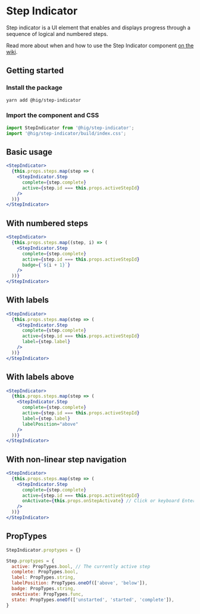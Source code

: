 # Step Indicator

Step indicator is a UI element that enables and displays progress through a sequence of logical and numbered steps.

Read more about when and how to use the Step Indicator component [on the wiki](https://wiki.autodesk.com/display/HIG/Step+Indicator).


## Getting started

### Install the package

```bash
yarn add @hig/step-indicator
```

### Import the component and CSS

```js
import StepIndicator from '@hig/step-indicator';
import '@hig/step-indicator/build/index.css';
```

## Basic usage

```jsx
<StepIndicator>
  {this.props.steps.map(step => (
    <StepIndicator.Step
      complete={step.complete}
      active={step.id === this.props.activeStepId}
    />
  ))}
</StepIndicator>
```

## With numbered steps

```jsx
<StepIndicator>
  {this.props.steps.map((step, i) => (
    <StepIndicator.Step
      complete={step.complete}
      active={step.id === this.props.activeStepId}
      badge={`${i + 1}`}
    />
  ))}
</StepIndicator>
```

## With labels

```jsx
<StepIndicator>
  {this.props.steps.map(step => (
    <StepIndicator.Step
      complete={step.complete}
      active={step.id === this.props.activeStepId}
      label={step.label}
    />
  ))}
</StepIndicator>
```

## With labels above

```jsx
<StepIndicator>
  {this.props.steps.map(step => (
    <StepIndicator.Step
      complete={step.complete}
      active={step.id === this.props.activeStepId}
      label={step.label}
      labelPosition="above"
    />
  ))}
</StepIndicator>
```

## With non-linear step navigation

```jsx
<StepIndicator>
  {this.props.steps.map(step => (
    <StepIndicator.Step
      complete={step.complete}
      active={step.id === this.props.activeStepId}
      onActivate={this.props.onStepActivate} // Click or keyboard Enter when step has focus
    />
  ))}
</StepIndicator>
```

## PropTypes

```js
StepIndicator.proptypes = {}

Step.proptypes = {
  active: PropTypes.bool, // The currently active step
  complete: PropTypes.bool,
  label: PropTypes.string,
  labelPosition: PropTypes.oneOf(['above', 'below']),
  badge: PropTypes.string,
  onActivate: PropTypes.func,
  state: PropTypes.oneOf(['unstarted', 'started', 'complete']),
}
```
